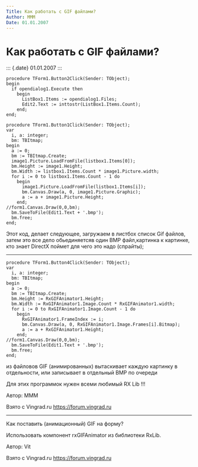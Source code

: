 ```yaml
---
Title: Как работать с GIF файлами?
Author: МММ
Date: 01.01.2007
---
```



Как работать с GIF файлами?
===========================

::: {.date}
01.01.2007
:::

    procedure TForm1.Button2Click(Sender: TObject);
    begin
      if opendialog1.Execute then
        begin
          ListBox1.Items := opendialog1.Files;
          Edit2.Text := inttostr(ListBox1.Items.Count);
        end;
    end;
     
    procedure TForm1.Button1Click(Sender: TObject);
    var
      i, a: integer;
      bm: TBItmap;
    begin
      a := 0;
      bm := TBItmap.Create;
      image1.Picture.LoadFromFile(listbox1.Items[0]);
      bm.Height := image1.Height;
      bm.Width := listbox1.Items.Count * image1.Picture.width;
      for i := 0 to listbox1.Items.Count - 1 do
        begin
          image1.Picture.LoadFromFile(listbox1.Items[i]);
          bm.Canvas.Draw(a, 0, image1.Picture.Graphic);
          a := a + image1.Picture.Height;
        end;
    //form1.Canvas.Draw(0,0,bm);
      bm.SaveToFile(Edit1.Text + '.bmp');
      bm.free;
    end;

Этот код, делает следующее, загружаем в листбох список Gif файлов, затем
это все дело обьединяетсяв один BMP файл,картинка к картинке, кто знает
DirectX поймет для чего это надо (спрайты);

------------------------------------------------------------------------

    procedure TForm1.Button4Click(Sender: TObject);
    var
      i, a: integer;
      bm: TBItmap;
    begin
      a := 0;
      bm := TBItmap.Create;
      bm.Height := RxGIFAnimator1.Height;
      bm.Width := RxGIFAnimator1.Image.Count * RxGIFAnimator1.width;
      for i := 0 to RxGIFAnimator1.Image.Count - 1 do
        begin
          RxGIFAnimator1.FrameIndex := i;
          bm.Canvas.Draw(a, 0, RxGIFAnimator1.Image.Frames[i].Bitmap);
          a := a + RxGIFAnimator1.Height;
        end;
    //form1.Canvas.Draw(0,0,bm);
      bm.SaveToFile(Edit1.Text + '.bmp');
      bm.free;
    end;

из файловов GIF (анимированных) вытаскивает каждую картинку в
отдельности, или записывает в отдельный BMP по очереди

Для этих программок нужен всеми любимый RX Lib !!!

Автор: МММ

Взято с Vingrad.ru <https://forum.vingrad.ru>

------------------------------------------------------------------------

Как поставить (анимационный) GIF на форму?

Использовать компонент rxGIFAnimator из библиотеки RxLib.

Автор: Vit

Взято с Vingrad.ru <https://forum.vingrad.ru>

